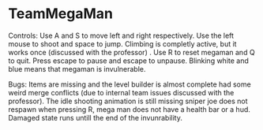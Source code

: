 # TeamMegaMan
Controls: Use A and S to move left and right respectively. Use the left mouse to shoot and space to jump. Climbing is completly active, but it works once (discussed with the professor) . Use R to reset megaman and Q to quit. Press escape to pause and escape to unpause. Blinking white and blue means that megaman is invulnerable.

Bugs: Items are missing and the level builder is almost complete had some weird merge conflicts (due to internal team issues discussed with the professor). The idle shooting animation is still missing sniper joe does not respawn when pressing R, mega man does not have a health bar or a hud. Damaged state runs untill the end of the invunrability. 


